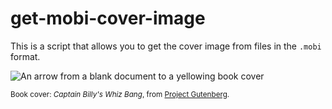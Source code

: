 # get-mobi-cover-image

This is a script that allows you to get the cover image from files in the `.mobi` format.

![An arrow from a blank document to a yellowing book cover](README_illustration.jpeg)

<sup>Book cover: <em>Captain Billy's Whiz Bang</em>, from <a href="https://www.gutenberg.org/ebooks/59664">Project Gutenberg</a>.</sup>
